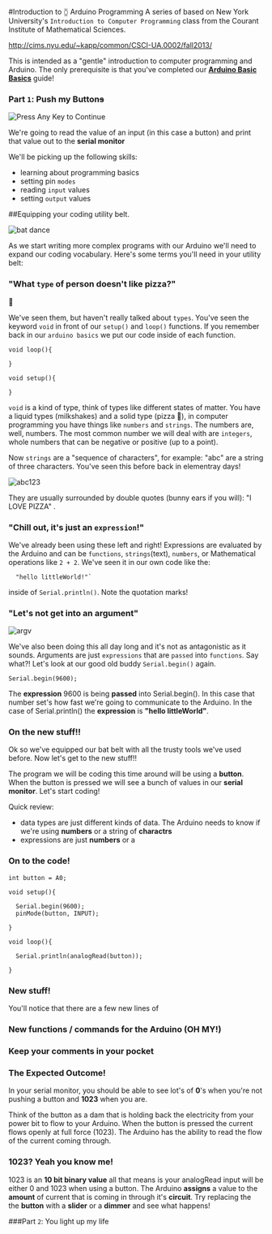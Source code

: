 #Introduction to ⧮ Arduino Programming
  A series of based on  New York University's `Introduction to Computer Programming` class from the Courant Institute of Mathematical Sciences.

  http://cims.nyu.edu/~kapp/common/CSCI-UA.0002/fall2013/

  This is intended as a "gentle" introduction to computer programming and Arduino. The only prerequisite is that you've completed our **[Arduino Basic Basics](http://https://github.com/sssyed/arduino-examples/blob/master/intro-to-arduino/getting-started.md)** guide!


### Part `1`: Push my Button~~s~~
  ![Press Any Key to Continue](https://s3.amazonaws.com/lb-spree/spree/products/1339/large/IMG_8511RFLXLR.jpg?1423166125)

  We're going to read the value of an input (in this case a button) and print that value out to the **serial monitor**

  We'll be picking up the following skills:
  - learning about programming basics
  - setting pin `modes`
  - reading `input` values
  - setting `output` values


##Equipping your coding utility belt.

  ![bat dance](http://vignette4.wikia.nocookie.net/batman60stv/images/b/be/BatmanBelt.jpg)


As we start writing more complex programs with our Arduino we'll need to expand our coding vocabulary. Here's some terms you'll need in your
utility belt:

### "What `type` of person doesn't like pizza?"
  🍕

  We've seen them, but haven't really talked about `types`. You've seen the keyword `void` in front of our `setup()` and `loop()` functions. If you remember back in our `arduino basics` we put our code inside of each function.

    void loop(){

    }

    void setup(){

    }

  `void` is a kind of type, think of types like different states of matter. You have a liquid types (milkshakes) and a solid type (pizza 🍕), in computer programming you have things like `numbers` and `strings`. The numbers are, well, numbers. The most common number we will deal with are `integers`, whole numbers that can be negative or positive (up to a point).



  Now `strings` are a "sequence of characters", for example: "abc" are a string of three characters. You've seen this before back in elementray days!

  ![abc123](http://cdn.shopify.com/s/files/1/0327/2129/products/Littlephant_Alphabet_1024_1024x1024.jpg)


  They are usually surrounded by double quotes (bunny ears if you will): "I LOVE PIZZA" .


### "Chill out, it's just an `expression`!"

  We've already been using these left and right! Expressions are evaluated by the Arduino and can be `functions`, `strings`(text), `numbers`, or Mathematical operations like `2 + 2`. We've seen it in our own code like the:

      "hello littleWorld!"`

  inside of `Serial.println()`. Note the quotation marks!


### "Let's not get into an argument"

  ![argv](http://www.ask-gratitude.com/images/argument5.jpg)

  We've also been doing this all day long and it's not as antagonistic as it sounds. Arguments are just `expressions` that are `passed` into `functions`. Say what?! Let's look at our good old buddy `Serial.begin()` again.

    Serial.begin(9600);

  The **expression** 9600 is being **passed** into Serial.begin(). In this case that number set's how fast we're going to communicate to the Arduino. In the case of Serial.println() the **expression** is **"hello littleWorld"**.

### On the new stuff!!
  Ok so we've equipped our bat belt with all the trusty tools we've used before. Now let's get to the new stuff!!

  The program we will be coding this time around will be using a **button**. When the button is pressed we will see a bunch of values in our **serial monitor**. Let's start coding!

  Quick review:

  - data types are just different kinds of data. The Arduino needs to know if we're using **numbers** or a string of **charactrs**
  - expressions are just **numbers** or a  



### On to the code!

    int button = A0;

    void setup(){

      Serial.begin(9600);
      pinMode(button, INPUT);

    }

    void loop(){

      Serial.println(analogRead(button));

    }

### New stuff!
  You'll notice that there are a few new lines of



### New functions / commands for the Arduino (OH MY!)



### Keep your comments in your pocket

### The Expected Outcome!

  In your serial monitor, you should be able to see lot's of **0**'s when you're not pushing a button and **1023** when you are.

  Think of the button as a dam that is holding back the electricity from your power bit to flow to your Arduino. When the button is pressed the current flows openly at full force (1023). The Arduino has the ability to read the flow of the current coming through.

### 1023? Yeah you know me!

  1023 is an **10 bit binary value** all that means is your analogRead input will be either 0 and 1023 when using a button. The Arduino **assigns** a value to the **amount** of current that is coming in through it's **circuit**. Try replacing the the **button** with a **slider** or a **dimmer** and see what happens!

###Part `2`: You light up my life
